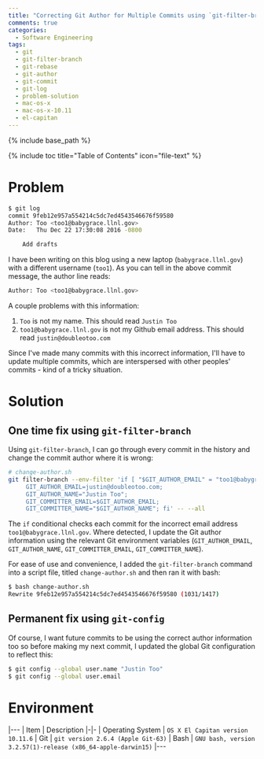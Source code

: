 ```yaml
---
title: "Correcting Git Author for Multiple Commits using `git-filter-branch`"
comments: true
categories:
  - Software Engineering
tags:
  - git
  - git-filter-branch
  - git-rebase
  - git-author
  - git-commit
  - git-log
  - problem-solution
  - mac-os-x
  - mac-os-x-10.11
  - el-capitan
---
```


{% include base_path %}

{% include toc title="Table of Contents" icon="file-text" %}

# Problem

```bash
$ git log
commit 9feb12e957a554214c5dc7ed4543546676f59580
Author: Too <too1@babygrace.llnl.gov>
Date:   Thu Dec 22 17:30:08 2016 -0800

    Add drafts
```

I have been writing on this blog using a new laptop (`babygrace.llnl.gov`) with a different username (`too1`). As you can tell in the above commit message, the author line reads:

```bash
Author: Too <too1@babygrace.llnl.gov>
```

A couple problems with this information:

1. `Too` is not my name. This should read `Justin Too`
2. `too1@babygrace.llnl.gov` is not my Github email address. This should read `justin@doubleotoo.com`

Since I've made many commits with this incorrect information, I'll have to update multiple commits, which are interspersed with other peoples' commits - kind of a tricky situation.

<!--more-->

# Solution

## One time fix using `git-filter-branch`

Using `git-filter-branch`, I can go through every commit in the history and change the commit author where it is wrong:

```bash
# change-author.sh
git filter-branch --env-filter 'if [ "$GIT_AUTHOR_EMAIL" = "too1@babygrace.llnl.gov" ]; then
     GIT_AUTHOR_EMAIL=justin@doubleotoo.com;
     GIT_AUTHOR_NAME="Justin Too";
     GIT_COMMITTER_EMAIL=$GIT_AUTHOR_EMAIL;
     GIT_COMMITTER_NAME="$GIT_AUTHOR_NAME"; fi' -- --all
```

The `if` conditional checks each commit for the incorrect email address `too1@babygrace.llnl.gov`. Where detected, I update the Git author information using the relevant Git environment variables (`GIT_AUTHOR_EMAIL`, `GIT_AUTHOR_NAME`, `GIT_COMMITTER_EMAIL`, `GIT_COMMITTER_NAME`).

For ease of use and convenience, I added the `git-filter-branch` command into a script file, titled `change-author.sh` and then ran it with bash:

```bash
$ bash change-author.sh
Rewrite 9feb12e957a554214c5dc7ed4543546676f59580 (1031/1417)
```

## Permanent fix using `git-config`

Of course, I want future commits to be using the correct author information too so before making my next commit, I updated the global Git configuration to reflect this:

```bash
$ git config --global user.name "Justin Too"
$ git config --global user.email
```

# Environment

|---
| Item | Description
|-|-
| Operating System | `OS X El Capitan version 10.11.6`
| Git | `git version 2.6.4 (Apple Git-63)`
| Bash | `GNU bash, version 3.2.57(1)-release (x86_64-apple-darwin15)`
|---
